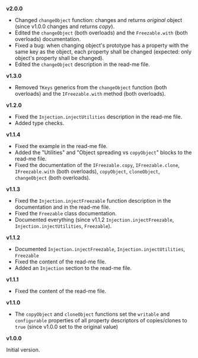 **v2.0.0**

- Changed `changeObject` function: changes and returns *original* object (since v1.0.0 changes and returns *copy*).
- Edited the `changeObject` (both overloads) and the `Freezable.with` (both overloads) documentation.
- Fixed a bug: when changing object's prototype has a property with the same key as the object, each property shall be changed (expected: only object's property shall be changed).
- Edited the `changeObject` description in the read-me file.

**v1.3.0**

- Removed `TKeys` generics from the `changeObject` function (both overloads) and the `IFreezable.with` method (both overloads).

**v1.2.0**

- Fixed the `Injection.injectUtilities` description in the read-me file.
- Added type checks.

**v1.1.4**

- Fixed the example in the read-me file.
- Added the "Utilities" and "Object spreading vs `copyObject`" blocks to the read-me file.
- Fixed the documentation of the `IFreezable.copy`, `IFreezable.clone`, `IFreezable.with` (both overloads), `copyObject`, `cloneObject`, `changeObject` (both overloads).

**v1.1.3**

- Fixed the `Injection.injectFreezable` function description in the documentation and in the read-me file.
- Fixed the `Freezable` class documentation.
- Documented everything (since v1.1.2 `Injection.injectFreezable`, `Injection.injectUtilities`, `Freezable`).

**v1.1.2**

- Documented `Injection.injectFreezable`, `Injection.injectUtilities`, `Freezable`
- Fixed the content of the read-me file.
- Added an `Injection` section to the read-me file.

**v1.1.1**

- Fixed the content of the read-me file.

**v1.1.0**

- The `copyObject` and `cloneObject` functions set the `writable` and `configurable` properties of all property descriptors of copies/clones to `true` (since v1.0.0 set to the original value)

**v1.0.0**

Initial version.